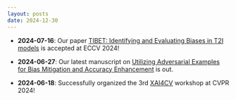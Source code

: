 ```yaml
---
layout: posts
date: 2024-12-30
---
```


- **2024-07-16**: Our paper [TIBET: Identifying and Evaluating Biases in T2I models](https://tibet-ai.github.io/) is accepted at ECCV 2024!

- **2024-06-27**: Our latest manuscript on [Utilizing Adversarial Examples for Bias Mitigation and Accuracy Enhancement](https://arxiv.org/pdf/2404.11819) is out.

- **2024-06-18**: Successfully organized the 3rd [XAI4CV](https://xai4cv.github.io/workshop_cvpr24) workshop at CVPR 2024!



